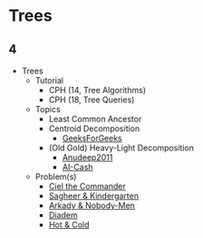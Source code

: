 # Trees

## 4
  * Trees
    * Tutorial
      * CPH (14, Tree Algorithms)
      * CPH (18, Tree Queries)
    * Topics
      * Least Common Ancestor
      * Centroid Decomposition
        * [GeeksForGeeks](http://www.geeksforgeeks.org/centroid-decomposition-of-tree/)
      * (Old Gold) Heavy-Light Decomposition
        * [Anudeep2011](https://blog.anudeep2011.com/heavy-light-decomposition/)
        * [AI-Cash](http://codeforces.com/blog/entry/22072)
    * Problem(s)
        * [Ciel the Commander](http://codeforces.com/problemset/problem/321/C) [](71)
        * [Sagheer & Kindergarten](http://codeforces.com/contest/812/problem/D) [](71)
        * [Arkady & Nobody-Men](http://codeforces.com/contest/860/problem/E) [](101)
        * [Diadem](http://codeforces.com/contest/855/problem/D) [](104)
        * [Hot & Cold](https://dmoj.ca/problem/bts17p7) [](105)
